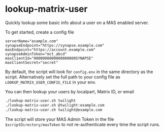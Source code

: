 # lookup-matrix-user

Quickly lookup some basic info about a user on a MAS enabled server.

To get started, create a config file

```env
serverName="example.com"
synapseEndpoint="https://synapse.example.com"
masEndpoint="https://account.example.com"
synapseAdminToken="mct_abcd"
masClientId="0000000000000000000SYNAPSE"
masClientSecret="secret"
```

By default, the script will look for `config.env` in the same directory as the
script. Alternatively set the full path to your config file as
`LOOKUP_MATRIX_USER_CONFIG_FILE` in your env.

You can then lookup your users by localpart, Matrix ID, or email

```bash
./lookup-matrix-user.sh twilight
./lookup-matrix-user.sh @twilight:example.com
./lookup-matrix-user.sh twilight@example.com
```

The script will store your MAS Admin Token in the file
`$scriptDirectory/masToken` to not re-authenticate every time the script runs.
